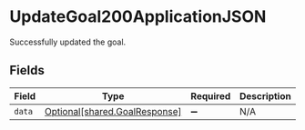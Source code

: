 # UpdateGoal200ApplicationJSON

Successfully updated the goal.


## Fields

| Field                                                                | Type                                                                 | Required                                                             | Description                                                          |
| -------------------------------------------------------------------- | -------------------------------------------------------------------- | -------------------------------------------------------------------- | -------------------------------------------------------------------- |
| `data`                                                               | [Optional[shared.GoalResponse]](../../models/shared/goalresponse.md) | :heavy_minus_sign:                                                   | N/A                                                                  |
